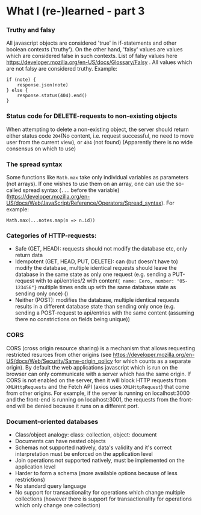 # What I (re-)learned - part 3
### Truthy and falsy
All javascript objects are considered 'true' in if-statements and other boolean contexts ('truthy'). On the other hand, 'falsy' values are values which are considered false in such contexts. List of falsy values here https://developer.mozilla.org/en-US/docs/Glossary/Falsy . All values which are not falsy are considered truthy.
Example:
```
if (note) {    
	response.json(note)  
} else {    
	response.status(404).end()  
}
```
### Status code for DELETE-requests to non-existing objects
When attempting to delete a non-existing object, the server should return either status code ```204```(No content, i.e. request successful, no need to move user from the current view), or ```404``` (not found) (Apparently there is no wide consensus on which to use)

### The spread syntax
Some functions like ```Math.max``` take only individual variables as parameters (not arrays). If one wishes to use them on an array, one can use the so-called spread syntax (```...``` before the variable) (https://developer.mozilla.org/en-US/docs/Web/JavaScript/Reference/Operators/Spread_syntax). For example:
```
Math.max(...notes.map(n => n.id))
```
### Categories of HTTP-requests:
* Safe (GET, HEAD): requests should not modify the database etc, only return data 
* Idempotent (GET, HEAD, PUT, DELETE): can (but doesn't have to) modify the database, multiple identical requests should leave the database in the same state as only one request (e.g. sending a PUT-request with to api/entries/2 with content```{ name: Eero, number: "05-123456"}``` multiple times ends up with the same database state as sending only once) ()
* Neither (POST): modifies the database, multiple identical requests results in a different database state than sending only once (e.g. sending a POST-request to api/entries with the same content (assuming there no constrictions on fields being unique))

### CORS
CORS (cross origin resource sharing) is a mechanism that allows requesting restricted resurces from other origins (see https://developer.mozilla.org/en-US/docs/Web/Security/Same-origin_policy for which counts as a separate origin). By default the web applications javascript which is run on the browser can only communicate with a server which has the same origin. If CORS is not enabled on the server, then it will block HTTP requests from ```XMLHttpRequests``` and the Fetch API (axios uses ```XMLHttpRequest```) that come from other origins. For example, if the server is running on localhost:3000 and the front-end is running on localhost:3001, the requests from the front-end will be denied because it runs on a different port.

### Document-oriented databases
* Class/object analogy: class: collection, object: document
* Documents can have nested objects
* Schemas not supported natively, data's validity and it's correct interpretation must be enforced on the application level
* Join operations not supported natively, must be implemented on the application level
* Harder to form a schema (more available options because of less restrictions)
* No standard query language
* No support for transactionality for operations which change multiple collections (however there is support for transactionality for operations which only change one collection)
